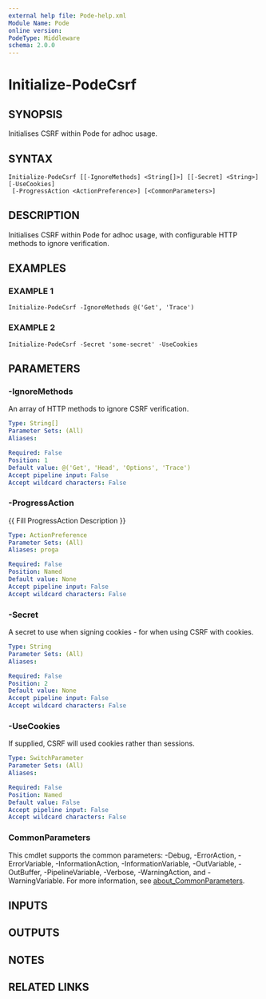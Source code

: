 ```yaml
---
external help file: Pode-help.xml
Module Name: Pode
online version:
PodeType: Middleware
schema: 2.0.0
---
```


# Initialize-PodeCsrf

## SYNOPSIS
Initialises CSRF within Pode for adhoc usage.

## SYNTAX

```
Initialize-PodeCsrf [[-IgnoreMethods] <String[]>] [[-Secret] <String>] [-UseCookies]
 [-ProgressAction <ActionPreference>] [<CommonParameters>]
```

## DESCRIPTION
Initialises CSRF within Pode for adhoc usage, with configurable HTTP methods to ignore verification.

## EXAMPLES

### EXAMPLE 1
```
Initialize-PodeCsrf -IgnoreMethods @('Get', 'Trace')
```

### EXAMPLE 2
```
Initialize-PodeCsrf -Secret 'some-secret' -UseCookies
```

## PARAMETERS

### -IgnoreMethods
An array of HTTP methods to ignore CSRF verification.

```yaml
Type: String[]
Parameter Sets: (All)
Aliases:

Required: False
Position: 1
Default value: @('Get', 'Head', 'Options', 'Trace')
Accept pipeline input: False
Accept wildcard characters: False
```

### -ProgressAction
{{ Fill ProgressAction Description }}

```yaml
Type: ActionPreference
Parameter Sets: (All)
Aliases: proga

Required: False
Position: Named
Default value: None
Accept pipeline input: False
Accept wildcard characters: False
```

### -Secret
A secret to use when signing cookies - for when using CSRF with cookies.

```yaml
Type: String
Parameter Sets: (All)
Aliases:

Required: False
Position: 2
Default value: None
Accept pipeline input: False
Accept wildcard characters: False
```

### -UseCookies
If supplied, CSRF will used cookies rather than sessions.

```yaml
Type: SwitchParameter
Parameter Sets: (All)
Aliases:

Required: False
Position: Named
Default value: False
Accept pipeline input: False
Accept wildcard characters: False
```

### CommonParameters
This cmdlet supports the common parameters: -Debug, -ErrorAction, -ErrorVariable, -InformationAction, -InformationVariable, -OutVariable, -OutBuffer, -PipelineVariable, -Verbose, -WarningAction, and -WarningVariable. For more information, see [about_CommonParameters](http://go.microsoft.com/fwlink/?LinkID=113216).

## INPUTS

## OUTPUTS

## NOTES

## RELATED LINKS
